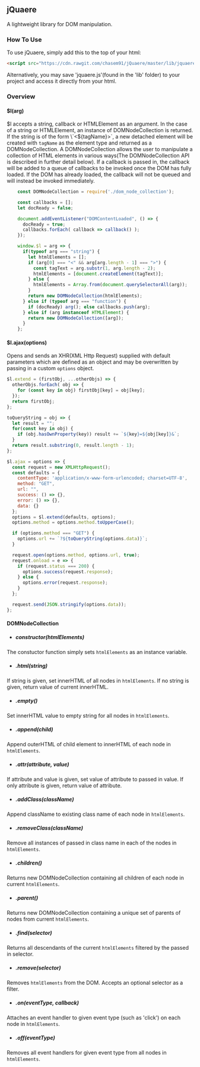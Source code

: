 ## jQuaere
A lightweight library for DOM manipulation.

### How To Use

To use jQuaere, simply add this to the top of your html:

```html
<script src="https://cdn.rawgit.com/chasem91/jQuaere/master/lib/jquaere.js"></script>
```

Alternatively, you may save 'jquaere.js'(found in the 'lib' folder) to your project and access it directly from your html.

### Overview

#### $l(arg)

$l accepts a string, callback or HTMLElement as an argument. In the case of a string or HTMLElement, an instance of DOMNodeCollection is returned. If the string is of the form \`<${tagName}>\`, a new detached element will be created with `tagName` as the element type and returned as a DOMNodeCollection. A DOMNodeCollection allows the user to manipulate a collection of HTML elements in various ways(The DOMNodeCollection API is described in further detail below). If a callback is passed in, the callback will be added to a queue of callbacks to be invoked once the DOM has fully loaded. If the DOM has already loaded, the callback will not be queued and will instead be invoked immediately.

```javascript
    const DOMNodeCollection = require('./dom_node_collection');

    const callbacks = [];
    let docReady = false;

    document.addEventListener("DOMContentLoaded", () => {
      docReady = true;
      callbacks.forEach( callback => callback() );
    });

    window.$l = arg => {
      if(typeof arg === "string") {
        let htmlElements = [];
        if (arg[0] === "<" && arg[arg.length - 1] === ">") {
          const tagText = arg.substr(1, arg.length - 2);
          htmlElements = [document.createElement(tagText)];
        } else {
          htmlElements = Array.from(document.querySelectorAll(arg));
        }
        return new DOMNodeCollection(htmlElements);
      } else if (typeof arg === "function") {
        if (docReady) arg(); else callbacks.push(arg);
      } else if (arg instanceof HTMLElement) {
        return new DOMNodeCollection([arg]);
      }
    };
```

#### $l.ajax(options)
Opens and sends an XHR(XML Http Request) supplied with default parameters which are defined as an object and may be overwritten by passing in a custom `options` object.

```javascript
$l.extend = (firstObj, ...otherObjs) => {
  otherObjs.forEach( obj => {
    for (const key in obj) firstObj[key] = obj[key];
  });
  return firstObj;
};

toQueryString = obj => {
  let result = "";
  for(const key in obj) {
    if (obj.hasOwnProperty(key)) result += `${key}=${obj[key]}&`;
  }
  return result.substring(0, result.length - 1);
};

$l.ajax = options => {
  const request = new XMLHttpRequest();
  const defaults = {
    contentType: 'application/x-www-form-urlencoded; charset=UTF-8',
    method: "GET",
    url: "",
    success: () => {},
    error: () => {},
    data: {}
  };
  options = $l.extend(defaults, options);
  options.method = options.method.toUpperCase();

  if (options.method === "GET") {
    options.url += `?${toQueryString(options.data)}`;
  }

  request.open(options.method, options.url, true);
  request.onload = e => {
    if (request.status === 200) {
      options.success(request.response);
    } else {
      options.error(request.response);
    }
  };

  request.send(JSON.stringify(options.data));
};
```




#### DOMNodeCollection

- ##### constructor(htmlElements)
The constuctor function simply sets `htmlElements` as an instance variable.

- ##### .html(string)
If string is given, set innerHTML of all nodes in `htmlElements`. If no string is given, return value of current innerHTML.

- ##### .empty()
Set innerHTML value to empty string for all nodes in `htmlElements`.

- ##### .append(child)
Append outerHTML of child element to innerHTML of each node in `htmlElements`.

- ##### .attr(attribute, value)
If attribute and value is given, set value of attribute to passed in value. If only attribute is given, return value of attribute.

- ##### .addClass(className)
Append className to existing class name of each node in `htmlElements`.

- ##### .removeClass(className)
Remove all instances of passed in class name in each of the nodes in `htmlElements`.

- ##### .children()
Returns new DOMNodeCollection containing all children of each node in current `htmlElements`.

- ##### .parent()
Returns new DOMNodeCollection containing a unique set of parents of nodes from current `htmlElements`.

- ##### .find(selector)
Returns all descendants of the current `htmlElements` filtered by the passed in selector.

- ##### .remove(selector)
Removes `htmlElements` from the DOM. Accepts an optional selector as a filter.

- ##### .on(eventType, callback)
Attaches an event handler to given event type (such as 'click') on each node in `htmlElements`.

- ##### .off(eventType)
Removes all event handlers for given event type from all nodes in `htmlElements`.
